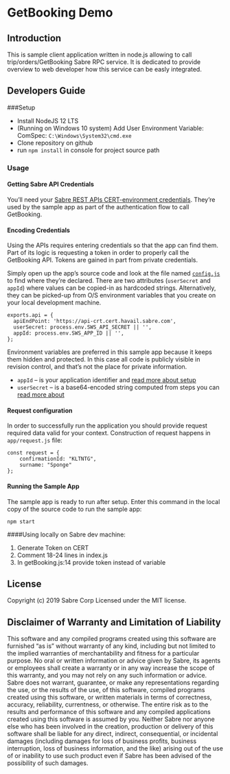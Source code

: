 # GetBooking Demo
## Introduction
This is sample client application written in node.js allowing to call trip/orders/GetBooking Sabre RPC service. It is dedicated to provide overview to web developer how this service can be easly integrated. 


## Developers Guide
###Setup
* Install NodeJS 12 LTS
* (Running on Windows 10 system) Add User Environment Variable:
 ComSpec: `C:\Windows\System32\cmd.exe`
* Clone repository on github
* run `npm install` in console for project source path

### Usage
#### Getting Sabre API Credentials

You’ll need your [Sabre REST APIs CERT-environment credentials](https://developer.sabre.com/guides/travel-agency/quickstart). They’re used by the sample app as part of the authentication flow to call GetBooking.

#### Encoding Credentials

Using the APIs requires entering credentials so that the app can find them. Part of its logic is requesting a token in order to properly call the GetBooking API. Tokens are gained in part from private credentials.

Simply open up the app’s source code and look at the file named [`config.js`](./app/config.js) to find where they’re declared. There are two attributes (`userSecret` and `appId`) where values can be copied-in as hardcoded strings. Alternatively, they can be picked-up from O/S environment variables that you create on your local development machine.

```
exports.api = {
  apiEndPoint: 'https://api-crt.cert.havail.sabre.com',
  userSecret: process.env.SWS_API_SECRET || '',
  appId: process.env.SWS_APP_ID || '',
};
```

Environment variables are preferred in this sample app because it keeps them hidden and protected. In this case all code is publicly visible in revision control, and that’s not the place for private information.

* `appId` – is your application identifier and [read more about setup](https://developer.sabre.com/guides/travel-agency/content-services-for-lodging)
* `userSecret` – is a base64-encoded string computed from steps you can [read more about](https://developer.sabre.com/guides/travel-agency/how-to/rest-apis-token-credentials)

#### Request configuration
In order to successfully run the application you should provide request required data valid for your context. Construction of request happens in `app/request.js` file:
```
const request = {
	confirmationId: "KLTNTG",
	surname: "Sponge"
};
```


#### Running the Sample App

The sample app is ready to run after setup. Enter this command in the local copy of the source code to run the sample app:

`npm start` 

####Using locally on Sabre dev machine:
1. Generate Token on CERT
2. Comment 18-24 lines in index.js
3. In getBooking.js:14 provide token instead of variable

## License

Copyright (c) 2019 Sabre Corp Licensed under the MIT license.

## Disclaimer of Warranty and Limitation of Liability

This software and any compiled programs created using this software are furnished “as is” without warranty of any kind, including but not limited to the implied warranties of merchantability and fitness for a particular purpose. No oral or written information or advice given by Sabre, its agents or employees shall create a warranty or in any way increase the scope of this warranty, and you may not rely on any such information or advice.
Sabre does not warrant, guarantee, or make any representations regarding the use, or the results of the use, of this software, compiled programs created using this software, or written materials in terms of correctness, accuracy, reliability, currentness, or otherwise. The entire risk as to the results and performance of this software and any compiled applications created using this software is assumed by you. Neither Sabre nor anyone else who has been involved in the creation, production or delivery of this software shall be liable for any direct, indirect, consequential, or incidental damages (including damages for loss of business profits, business interruption, loss of business information, and the like) arising out of the use of or inability to use such product even if Sabre has been advised of the possibility of such damages.
